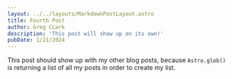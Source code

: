```yaml
---
layout: ../../layouts/MarkdownPostLayout.astro
title: Fourth Post
author: Greg CLark
description: 'This post will show up on its own!'
pubDate: 1/21/2024
---
```


This post should show up with my other blog posts, because `Astro.glob()` is returning a list of all my posts in order to create my list.
